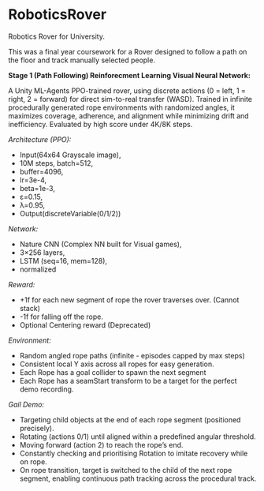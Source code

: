 # RoboticsRover
Robotics Rover for University.


This was a final year coursework for a Rover designed to follow a path on the floor and track manually selected people.

**Stage 1 (Path Following) Reinforecment Learning Visual Neural Network:**

A Unity ML-Agents PPO-trained rover, using discrete actions (0 = left, 1 = right, 2 = forward) for direct sim-to-real transfer (WASD). Trained in infinite procedurally generated rope environments with randomized angles, it maximizes coverage, adherence, and alignment while minimizing drift and inefficiency. Evaluated by high score under 4K/8K steps.

*Architecture (PPO):* 
- Input(64x64 Grayscale image),
- 10M steps, batch=512,
- buffer=4096,
- lr=3e-4,
- beta=1e-3,
- ε=0.15,
- λ=0.95,
- Output(discreteVariable(0/1/2)) 

*Network:* 
- Nature CNN (Complex NN built for Visual games),
- 3×256 layers,
- LSTM (seq=16, mem=128),
- normalized

*Reward:*
- +1f for each new segment of rope the rover traverses over. (Cannot stack)
- -1f for falling off the rope.
- Optional Centering reward (Deprecated)

*Environment:*
- Random angled rope paths (infinite - episodes capped by max steps)
- Consistent local Y axis across all ropes for easy generation.
- Each Rope has a goal collider to spawn the next segment
- Each Rope has a seamStart transform to be a target for the perfect demo recording.

*Gail Demo:*
- Targeting child objects at the end of each rope segment (positioned precisely).
- Rotating (actions 0/1) until aligned within a predefined angular threshold.
- Moving forward (action 2) to reach the rope’s end.
- Constantly checking and prioritising Rotation to imitate recovery while on rope.
- On rope transition, target is switched to the child of the next rope segment, enabling continuous path tracking across the procedural track.
